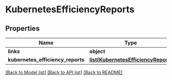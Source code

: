 # KubernetesEfficiencyReports

## Properties
Name | Type | Description | Notes
------------ | ------------- | ------------- | -------------
**links** | **object** |  | [optional] 
**kubernetes_efficiency_reports** | [**list[KubernetesEfficiencyReport]**](KubernetesEfficiencyReport.md) |  | [optional] 

[[Back to Model list]](../README.md#documentation-for-models) [[Back to API list]](../README.md#documentation-for-api-endpoints) [[Back to README]](../README.md)


